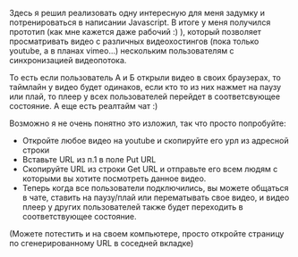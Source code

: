 <p>Здесь я решил реализовать одну интересную для меня задумку и потренироваться в написании Javascript. В итоге у меня получился прототип (как мне кажется даже рабочий :) ), который позволяет просматривать видео с различных видеохостингов (пока только youtube, а в планах vimeo...) нескольким пользователям с синхронизацией видеопотока.</p> 

<p>То есть если пользователь А и Б открыли видео в своих браузерах, то таймлайн у видео будет одинаков, если кто то из них нажмет на паузу или плай, то плеер у всех пользователей перейдет в соответсвующее состояние. А еще есть реалтайм чат :)</p>

Возможно я не очень понятно это изложил, так что просто попробуйте:
<ul>
<li>Откройте любое видео на youtube и скопируйте его урл из адресной строки</li>
<li>Вставьте URL из п.1 в поле Put URL</li>
<li>Скопируйте URL из строки Get URL и отправьте его всем людям с которыми вы хотите посмотреть данное видео.</li>
<li>Теперь когда все пользователи подключились, вы можете общаться в чате, ставить на паузу/плай или перематывать свое видео, и видео плеер у других пользователей также будет переходить в соответствующее состояние.</li>
</ul>
<p>
(Можете потестить и на своем компьютере, просто откройте страницу по сгенерированному URL в соседней вкладке)
</p>
